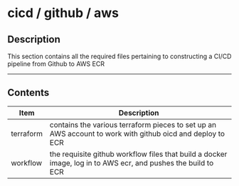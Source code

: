 # cicd / github / aws

## Description
This section contains all the required files pertaining to constructing a CI/CD pipeline from Github to AWS ECR
___

## Contents
| Item      | Description                                                                                                   |
|-----------|---------------------------------------------------------------------------------------------------------------|
| terraform | contains the various terraform pieces to set up an AWS account to work with github oicd and deploy to ECR     |
| workflow  | the requisite github workflow files that build a docker image, log in to AWS ecr, and pushes the build to ECR |
